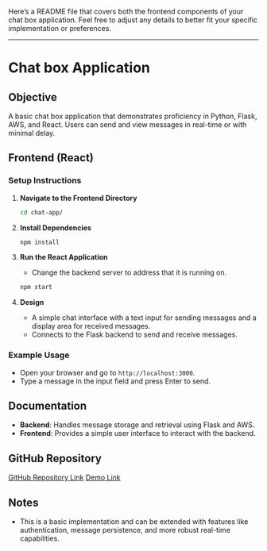Here’s a README file that covers both the frontend components of your chat box application. Feel free to adjust any details to better fit your specific implementation or preferences.

---

# Chat box Application

## Objective
A basic chat box application that demonstrates proficiency in Python, Flask, AWS, and React. Users can send and view messages in real-time or with minimal delay.

## Frontend (React)

### Setup Instructions

1. **Navigate to the Frontend Directory**

   ```bash
   cd chat-app/
   ```

2. **Install Dependencies**

   ```bash
   npm install
   ```

3. **Run the React Application**
   
   - Change the backend server to address that it is running on.

   ```bash
   npm start
   ```

4. **Design**

   - A simple chat interface with a text input for sending messages and a display area for received messages.
   - Connects to the Flask backend to send and receive messages.

### Example Usage

- Open your browser and go to `http://localhost:3000`.
- Type a message in the input field and press Enter to send.

## Documentation

- **Backend**: Handles message storage and retrieval using Flask and AWS.
- **Frontend**: Provides a simple user interface to interact with the backend.


## GitHub Repository

[GitHub Repository Link](https://github.com/mike7772/chat-app)
[Demo Link](https://chat-app.render.com)

## Notes

- This is a basic implementation and can be extended with features like authentication, message persistence, and more robust real-time capabilities.
